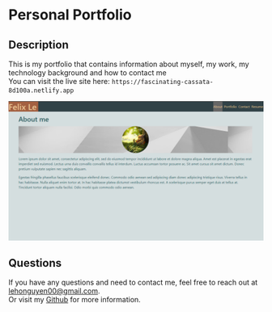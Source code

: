 # Personal Portfolio

## Description
This is my portfolio that contains information about myself, my work, my technology background and how to contact me<br/>
You can visit the live site here: `https://fascinating-cassata-8d100a.netlify.app` 

![Website-demo](./src/assets/readme-demo.png)

## Questions
If you have any questions and need to contact me, feel free to reach out at lehonguyen00@gmail.com.<br/>
Or visit my [Github](https://github.com/honguyen00) for more information.
